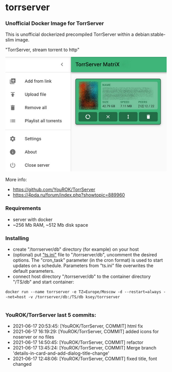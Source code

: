 # torrserver
### Unofficial Docker Image for TorrServer

This is unofficial dockerized precompiled TorrServer within a debian:stable-slim image.

"TorrServer, stream torrent to http"

![TorrServer](https://raw.githubusercontent.com/MrKsey/torrserver/master/ts.jpg)

More info:
- https://github.com/YouROK/TorrServer
- https://4pda.ru/forum/index.php?showtopic=889960

### Requirements

* server with docker
* ~256 Mb RAM, ~512 Mb disk space 

### Installing

- сreate "/torrserver/db" directory (for example) on your host
- (optional) put ["ts.ini"](https://raw.githubusercontent.com/MrKsey/torrserver/master/ts.ini) file to "/torrserver/db", uncomment the desired options. The "cron_task" parameter (in the cron format) is used to start updates on a schedule. Parameters from "ts.ini" file overwrites the default parameters.
- connect host directory "/torrserver/db" to the container directory "/TS/db" and start container:
```
docker run --name torrserver -e TZ=Europe/Moscow -d --restart=always --net=host -v /torrserver/db:/TS/db ksey/torrserver
```




















































































# #
### YouROK/TorrServer last 5 commits:
* 2021-06-17 20:53:45: [YouROK/TorrServer, COMMIT] html fix
* 2021-06-17 16:19:29: [YouROK/TorrServer, COMMIT] added icons for noserver or no files
* 2021-06-17 14:50:45: [YouROK/TorrServer, COMMIT] refactor
* 2021-06-17 13:45:24: [YouROK/TorrServer, COMMIT] Merge branch 'details-in-card-and-add-dialog-title-change'
* 2021-06-17 12:48:06: [YouROK/TorrServer, COMMIT] fixed title, font changed
